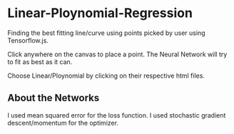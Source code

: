 # Linear-Ploynomial-Regression
Finding the best fitting line/curve using points picked by user using Tensorflow.js.

Click anywhere on the canvas to place a point. 
The Neural Network will try to fit as best as it can.

Choose Linear/Ploynomial by clicking on their respective html files.

## About the Networks
I used mean squared error for the loss function.
I used stochastic gradient descent/momentum for the optimizer.


